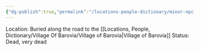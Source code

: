 ```yaml
---
{"dg-publish":true,"permalink":"/locations-people-dictionary/minor-npc-s/kolyan-indirovich/","tags":["NPC"]}
---
```




Location: Buried along the road to the [[Locations, People, Dictionary/Village Of Barovia/Village of Barovia\|Village of Barovia]]
Status: Dead, very dead
